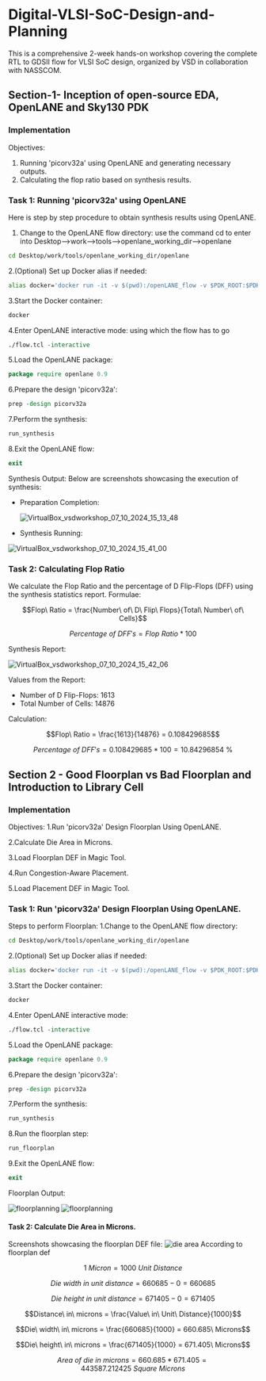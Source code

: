 # Digital-VLSI-SoC-Design-and-Planning
This is a  comprehensive 2-week hands-on workshop covering the complete RTL to GDSII flow for VLSI SoC design, organized by VSD in collaboration with NASSCOM.
## Section-1- Inception of open-source EDA, OpenLANE and Sky130 PDK 

### Implementation
Objectives:
1. Running 'picorv32a' using OpenLANE and generating necessary outputs.
2. Calculating the flop ratio based on synthesis results.

### Task 1: Running 'picorv32a' using OpenLANE
Here is step by step procedure to obtain synthesis results using OpenLANE.
1. Change to the OpenLANE flow directory:
 use the command cd to enter into Desktop-->work-->tools-->openlane_working_dir-->openlane

```bash
cd Desktop/work/tools/openlane_working_dir/openlane
```
2.(Optional) Set up Docker alias if needed:
  ```bash
alias docker='docker run -it -v $(pwd):/openLANE_flow -v $PDK_ROOT:$PDK_ROOT -e PDK_ROOT=$PDK_ROOT -u $(id -u $USER):$(id -g $USER) efabless/openlane:v0.21'
```
3.Start the Docker container:
```bash
docker
```
4.Enter OpenLANE interactive mode:
using which the flow has to go
```tcl
./flow.tcl -interactive
```
5.Load the OpenLANE package:
```tcl
package require openlane 0.9
```
6.Prepare the design 'picorv32a':
```tcl
prep -design picorv32a
```
7.Perform the synthesis:
```tcl
run_synthesis
```
8.Exit the OpenLANE flow:
```tcl
exit
```
Synthesis Output:
Below are screenshots showcasing the execution of synthesis:
* Preparation Completion:

  ![VirtualBox_vsdworkshop_07_10_2024_15_13_48](https://github.com/user-attachments/assets/231d4885-710e-437b-9dfa-336dbdeadb8c)
* Synthesis Running:

![VirtualBox_vsdworkshop_07_10_2024_15_41_00](https://github.com/user-attachments/assets/66fa00da-2f8d-43fa-acc2-984da9c331ee)

### Task 2: Calculating Flop Ratio
We calculate the Flop Ratio and the percentage of D Flip-Flops (DFF) using the synthesis statistics report.
Formulae:

```math
Flop\ Ratio = \frac{Number\ of\ D\ Flip\ Flops}{Total\ Number\ of\ Cells}
```
```math
Percentage\ of\ DFF's = Flop\ Ratio * 100
```
Synthesis Report:

![VirtualBox_vsdworkshop_07_10_2024_15_42_06](https://github.com/user-attachments/assets/555efaef-8b20-4bf1-aac0-29cfe473239a)

Values from the Report:
* Number of D Flip-Flops: 1613
* Total Number of Cells: 14876


Calculation:

```math
Flop\ Ratio = \frac{1613}{14876} = 0.108429685
```
```math
Percentage\ of\ DFF's = 0.108429685 * 100 = 10.84296854\ \%
```

## Section 2 - Good Floorplan vs Bad Floorplan and Introduction to Library Cell 

### Implementation
Objectives: 
1.Run 'picorv32a' Design Floorplan Using OpenLANE.

2.Calculate Die Area in Microns.

3.Load Floorplan DEF in Magic Tool.

4.Run Congestion-Aware Placement.

5.Load Placement DEF in Magic Tool.
### Task 1: Run 'picorv32a' Design Floorplan Using OpenLANE.

Steps to perform Floorplan:
  1.Change to the OpenLANE flow directory:

```bash
cd Desktop/work/tools/openlane_working_dir/openlane
```
  2.(Optional) Set up Docker alias if needed:
  ```bash
alias docker='docker run -it -v $(pwd):/openLANE_flow -v $PDK_ROOT:$PDK_ROOT -e PDK_ROOT=$PDK_ROOT -u $(id -u $USER):$(id -g $USER) efabless/openlane:v0.21'
```
3.Start the Docker container:
```bash
docker
```
4.Enter OpenLANE interactive mode:
```tcl
./flow.tcl -interactive
```
5.Load the OpenLANE package:
```tcl
package require openlane 0.9
```
6.Prepare the design 'picorv32a':
```tcl
prep -design picorv32a
```
7.Perform the synthesis:
```tcl
run_synthesis
```
8.Run the floorplan step:
```tcl
run_floorplan
```
9.Exit the OpenLANE flow:
```tcl
exit
```

Floorplan Output:

![floorplanning](https://github.com/user-attachments/assets/b60781cf-1c13-4d3c-86ca-99c5f5980d3b)
![floorplanning](https://github.com/user-attachments/assets/acc690f3-e4f6-4059-9ebf-051d048fe5db)

#### Task 2: Calculate Die Area in Microns.

 Screenshots showcasing the floorplan DEF file:
 ![die area](https://github.com/user-attachments/assets/a2617c7b-4213-48a5-b961-31aaa20e9cc4)
 According to floorplan def

```math
 1\ Micron = 1000\ Unit\ Distance 
```
```math
Die\ width\ in\ unit\ distance = 660685 - 0 = 660685
```
```math
Die\ height\ in\ unit\ distance = 671405 - 0 = 671405
```
```math
Distance\ in\ microns = \frac{Value\ in\ Unit\ Distance}{1000}
```
```math
Die\ width\ in\ microns = \frac{660685}{1000} = 660.685\ Microns
```
```math
Die\ height\ in\ microns = \frac{671405}{1000} = 671.405\ Microns
```
```math
Area\ of\ die\ in\ microns = 660.685 * 671.405 = 443587.212425\ Square\ Microns
```




